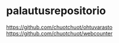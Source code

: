 # palautusrepositorio
https://github.com/chuotchuot/ohtuvarasto
https://github.com/chuotchuot/webcounter

